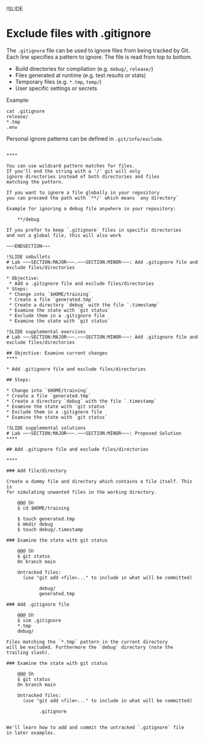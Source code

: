 !SLIDE
# Exclude files with .gitignore

The `.gitignore` file can be used to ignore files from being tracked by Git. Each line specifies a pattern to ignore. The file is read from top to bottom.

* Build directories for compilation (e.g. `debug/`, `release/`)
* Files generated at runtime (e.g. test results or stats)
* Temporary files (e.g. `*.tmp`, `temp/`)
* User specific settings or secrets

Example:

    cat .gitignore
    release/
    *.tmp
    .env

Personal ignore patterns can be defined in `.git/info/exclude`.

~~~SECTION:handouts~~~

****

You can use wildcard pattern matches for files.
If you'll end the string with a '/' git will only
ignore directories instead of both directories and files
matching the pattern.

If you want to ignore a file globally in your repository
you can preceed the path with `**/` which means `any directory`

Example for ignoring a debug file anywhere in your repository:

    **/debug

If you prefer to keep `.gitignore` files in specific directories
and not a global file, this will also work

~~~ENDSECTION~~~

!SLIDE smbullets
# Lab ~~~SECTION:MAJOR~~~.~~~SECTION:MINOR~~~: Add .gitignore file and exclude files/directories

* Objective:
 * Add a .gitignore file and exclude files/directories
* Steps:
 * Change into `$HOME/training`
 * Create a file `generated.tmp`
 * Create a directory `debug` with the file `.timestamp`
 * Examine the state with `git status`
 * Exclude them in a .gitignore file
 * Examine the state with `git status`

!SLIDE supplemental exercises
# Lab ~~~SECTION:MAJOR~~~.~~~SECTION:MINOR~~~: Add .gitignore file and exclude files/directories

## Objective: Examine current changes
****

* Add .gitignore file and exclude files/directories

## Steps:

* Change into `$HOME/training`
* Create a file `generated.tmp`
* Create a directory `debug` with the file `.timestamp`
* Examine the state with `git status`
* Exclude them in a .gitignore file
* Examine the state with `git status`

!SLIDE supplemental solutions
# Lab ~~~SECTION:MAJOR~~~.~~~SECTION:MINOR~~~: Proposed Solution
****

## Add .gitignore file and exclude files/directories

****

### Add file/directory

Create a dummy file and directory which contains a file itself. This is
for simulating unwanted files in the working directory.

    @@@ Sh
    $ cd $HOME/training

    $ touch generated.tmp
    $ mkdir debug
    $ touch debug/.timestamp

### Examine the state with git status

    @@@ Sh
    $ git status
    On branch main

    Untracked files:
      (use "git add <file>..." to include in what will be committed)

           	debug/
           	generated.tmp

### Add .gitignore file

    @@@ Sh
    $ vim .gitignore
    *.tmp
    debug/

Files matching the `*.tmp` pattern in the current directory
will be excluded. Furthermore the `debug` directory (note the
trailing slash).

### Examine the state with git status

    @@@ Sh
    $ git status
    On branch main

    Untracked files:
      (use "git add <file>..." to include in what will be committed)

           	.gitignore


We'll learn how to add and commit the untracked `.gitignore` file
in later examples.
